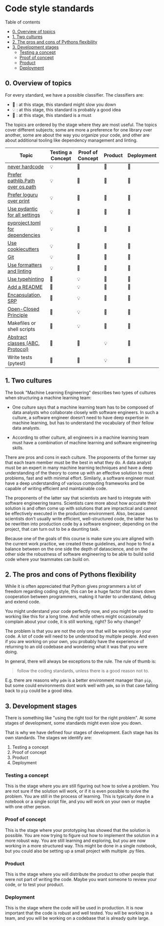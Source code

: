 # Code style standards

Table of contents

- [0. Overview of topics](#0-overview-of-topics)
- [1. Two cultures](#1-two-cultures)
- [2. The pros and cons of Pythons flexibility](#2-the-pros-and-cons-of-pythons-flexibility)
- [3. Development stages](#3-development-stages)
  - [Testing a concept](#testing-a-concept)
  - [Proof of concept](#proof-of-concept)
  - [Product](#product)
  - [Deployment](#deployment)

## 0. Overview of topics

For every standard, we have a possible classifier. The classifiers are:

- 🐌 : at this stage, this standard might slow you down
- 💡 : at this stage, this standard is probably a good idea
- 🏅 : at this stage, this standard is a must

The topics are ordered by the stage where they are most useful.
The topics cover different subjects; some are more a preference for one library over another, some are about the way you organize your code, and other are about additional tooling like dependency management and linting.

| Topic                                                                            | Testing a Concept | Proof of Concept | Product | Deployment |
| -------------------------------------------------------------------------------- | ----------------- | ---------------- | ------- | ---------- |
| [never hardcode](never_hardcode.md)                                   | 💡                 | 🏅                | 🏅       | 🏅          |
| [Prefer pathlib.Path over os.path](pathlib.md)                                   | 💡                 | 🏅                | 🏅       | 🏅          |
| [Prefer loguru over print](loguru.md)                                            | 💡                 | 🏅                | 🏅       | 🏅          |
| [Use pydantic for all settings](pydantic.md)                                     | 💡                 | 🏅                | 🏅       | 🏅          |
| [pyproject.toml for dependencies](03_dependencies_management.md) | 💡                 | 🏅                | 🏅       | 🏅      |
| [Use cookiecutters](cookiecutter.md)                                             | 💡                 | 🏅                | 🏅       | 🏅          |
| [Git](01_git_basics.md)                                                   | 💡                 | 🏅                | 🏅       | 🏅          |
| [Use formatters and linting](linting.md)                                         | 💡                 | 🏅                | 🏅       | 🏅          |
| [Use typehinting](typehinting.md)                                                | 🐌                 | 💡                | 🏅       | 🏅          |
| [Add a README](add_a_readme.md)                                     | 🐌                 | 💡                | 🏅       | 🏅          |
| [Encapsulation, SRP](encapsulation.md)                                                                    | 🐌                 | 💡                | 🏅       | 🏅          |
| [Open-Closed Principle](open_closed.md)                                                            | 🐌                 | 💡                | 🏅       | 🏅          |
| Makefiles or shell scripts                                     | 🐌                 | 💡                | 🏅       | 🏅          |
| [Abstract classes (ABC, Protocol)](typehinting.md)                               | 🐌                 | 🐌                | 💡       | 🏅          |
| Write tests (pytest)                                                             | 🐌                 | 🐌                | 💡       | 🏅          |

## 1. Two cultures

The book "Machine Learning Engineering" describes two types of cultures when structuring a machine learning team:

- One culture says that a machine learning team has to be composed of data analysts who collaborate closely with software engineers. In such a culture, a software engineer doesn’t need to have deep expertise in machine learning, but has to understand the vocabulary of their fellow data analysts.

- According to other culture, all engineers in a machine learning team must have a combination of machine learning and software engineering skills.

There are pros and cons in each culture. The proponents of the former say that each team member must be the best in what they do. A data analyst must be an expert in many machine learning techniques and have a deep understanding of the theory to come up with an effective solution to most problems, fast and with minimal effort. Similarly, a software engineer must have a deep understanding of various computing frameworks and be capable
of writing efficient and maintainable code.

The proponents of the latter say that scientists are hard to integrate with software engineering teams. Scientists care more about how accurate their solution is and often come up with solutions that are impractical and cannot be effectively executed in the production environment. Also, because scientists don’t usually write efficient, well-structured code, the
latter has to be rewritten into production code by a software engineer; depending on the project, that can turn out to be a daunting task.

Because one of the goals of this course is make sure you are aligned with the current work practice, we created these guidelines, and hope to find a balance between on the one side the depth of datascience, and on the other side the robustness of software engineering to be able to build solid code where your teammates can build on.

## 2. The pros and cons of Pythons flexibility

While it is often appreciated that Python gives programmers a lot of freedom regarding coding style, this can be a huge factor that slows down cooperation between programmers, making it harder to understand, debug and extend code.

You might understand your code perfectly now, and you might be used to working like this for a long time. And while others might occasionally complain about your code, it is still working, right? So why change?

The problem is that you are not the only one that will be working on your code. A lot of code will need to be understood by multiple people. And even if you are working on your own, you probably have the experience of returning to an old codebase and wondering what it was that you were doing.

In general, there will always be exceptions to the rule. The rule of thumb is:

> follow the coding standards, unless there is a good reason not to.

E.g. there are reasons why `pdm` is a better environment manager than `pip`, but some could environments dont work well with `pdm`, so in that case falling back to `pip` could be a good idea.

## 3. Development stages

There is something like "using the right tool for the right problem". At some stages of development, some standards might even slow you down.

That is why we have defined four stages of development. Each stage has its own standards. The stages we identify are:

1. Testing a concept
1. Proof of concept
1. Product
1. Deployment

### Testing a concept

This is the stage where you are still figuring out how to solve a problem. You are not sure if the solution will work, or if it is even possible to solve the problem. You are still in the process of learning. This is typically done in a notebook or a single script file, and you will work on your own or maybe with one other person.

### Proof of concept

This is the stage where your prototyping has showed that the solution is possible. You are now trying to figure out how to implement the solution in a more robust way. You are still learning and exploring, but you are now working in a more structured way. This might be done in a single notebook, but you could also be setting up a small project with multiple .py files.

### Product

This is the stage where you will distribute the product to other people that were not part of writing the code. Maybe you want someone to review your code, or to test your product.

### Deployment

This is the stage where the code will be used in production. It is now important that the code is robust and well tested. You will be working in a team, and you will be working on a codebase that is already quite large.
